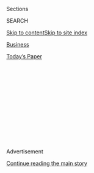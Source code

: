 <div id="app">

<div>

<div>

<div>

<div class="NYTAppHideMasthead css-1q2w90k e1suatyy0">

<div class="section css-ui9rw0 e1suatyy2">

<div class="css-eph4ug er09x8g0">

<div class="css-6n7j50">

</div>

<span class="css-1dv1kvn">Sections</span>

<div class="css-10488qs">

<span class="css-1dv1kvn">SEARCH</span>

</div>

[Skip to content](#site-content)[Skip to site
index](#site-index)

</div>

<div id="masthead-section-label" class="css-1wr3we4 eaxe0e00">

[Business](https://www.nytimes.com/section/business)

</div>

<div class="css-10698na e1huz5gh0">

</div>

</div>

<div id="masthead-bar-one" class="section hasLinks css-15hmgas e1csuq9d3">

<div class="css-uqyvli e1csuq9d0">

</div>

<div class="css-1uqjmks e1csuq9d1">

</div>

<div class="css-9e9ivx">

[](https://myaccount.nytimes.com/auth/login?response_type=cookie&client_id=vi)

</div>

<div class="css-1bvtpon e1csuq9d2">

[Today’s
Paper](https://www.nytimes.com/section/todayspaper)

</div>

</div>

</div>

</div>

<div data-aria-hidden="false">

<div id="site-content" data-role="main">

<div>

<div class="css-1aor85t" style="opacity:0.000000001;z-index:-1;visibility:hidden">

<div class="css-1hqnpie">

<div class="css-epjblv">

<span class="css-17xtcya">[Business](/section/business)</span><span class="css-x15j1o">|</span><span class="css-fwqvlz">TECHNOLOGY;
Cisco Agrees To Suspend Patent Suit For 6
Months</span>

</div>

<div class="css-k008qs">

<div class="css-1iwv8en">

<span class="css-18z7m18"></span>

<div>

</div>

</div>

<span class="css-1n6z4y"></span>

<div class="css-1705lsu">

<div class="css-4xjgmj">

<div class="css-4skfbu" data-role="toolbar" data-aria-label="Social Media Share buttons, Save button, and Comments Panel with current comment count" data-testid="share-tools">

  - 
  - 
  - 
  - 
    
    <div class="css-6n7j50">
    
    </div>

  - 

</div>

</div>

</div>

</div>

</div>

</div>

<div id="NYT_TOP_BANNER_REGION" class="css-13pd83m">

</div>

<div id="top-wrapper" class="css-1sy8kpn">

<div id="top-slug" class="css-l9onyx">

Advertisement

</div>

[Continue reading the main
story](#after-top)

<div class="ad top-wrapper" style="text-align:center;height:100%;display:block;min-height:250px">

<div id="top" class="place-ad" data-position="top" data-size-key="top">

</div>

</div>

<div id="after-top">

</div>

</div>

<div id="sponsor-wrapper" class="css-1hyfx7x">

<div id="sponsor-slug" class="css-19vbshk">

Supported by

</div>

[Continue reading the main
story](#after-sponsor)

<div id="sponsor" class="ad sponsor-wrapper" style="text-align:center;height:100%;display:block">

</div>

<div id="after-sponsor">

</div>

</div>

TECHNOLOGY

<div class="css-1vkm6nb ehdk2mb0">

# TECHNOLOGY; Cisco Agrees To Suspend Patent Suit For 6 Months

</div>

<div class="css-xt80pu e12qa4dv0">

<div class="css-18e8msd">

<div class="css-vp77d3 epjyd6m0">

<div class="css-1baulvz">

By <span class="css-1baulvz last-byline" itemprop="name">Laurie J.
Flynn</span>

</div>

</div>

  - Oct. 2,
    2003

  - 
    
    <div class="css-4xjgmj">
    
    <div class="css-d8bdto" data-role="toolbar" data-aria-label="Social Media Share buttons, Save button, and Comments Panel with current comment count" data-testid="share-tools">
    
      - 
      - 
      - 
      - 
        
        <div class="css-6n7j50">
        
        </div>
    
      - 
    
    </div>
    
    </div>

</div>

</div>

<div class="section meteredContent css-1r7ky0e" name="articleBody" itemprop="articleBody">

<div class="css-1fanzo5 StoryBodyCompanionColumn">

<div class="css-53u6y8">

Cisco Systems Inc. said on Wednesday that it had agreed to suspend its
patent infringement lawsuit against Huawei Technologies, a Chinese maker
of telecommunications and network equipment.

Cisco sued Huawei in Federal District Court in Texas in January claiming
that the Chinese company infringed numerous patents held by Cisco and
illegally copied its software source code and documentation. On
Wednesday Cisco and Huawei announced an agreement to suspend the lawsuit
for six months.

As part of the stay, Huawei said it would stop selling the disputed
products and agreed to make modifications to its router and switch
products that Cisco asserts violates its patents.

Huawei's modifications will be reviewed by independent experts over that
period. Both companies said they expected the agreement to lead to an
end to the legal dispute.

</div>

</div>

<div class="css-1fanzo5 StoryBodyCompanionColumn">

<div class="css-53u6y8">

The agreement could also significantly benefit 3Com, the Cisco
competitor that entered into a joint venture with Huawei earlier this
year. 3Com intervened in the lawsuit and has also agreed to the stay.

''As part of the agreement, Huawei has stopped selling the products at
issue in Cisco's lawsuit and will only offer for sale new modified
products on a worldwide basis,'' a Cisco spokeswoman, Penny Bruce, said.

Ms. Bruce said the suit had focused on four areas in Huawei's products
-- the software interface that controls the networking equipment, user
manuals, help screens and some source code -- and that Huawei has made
modifications in each of those areas. Other terms of the agreement, like
any damages Huawei will pay Cisco, will not be made public, the
companies said.

For Cisco, the lawsuit against Huawei has already had its intended
result: slowing Huawei's move into the American and European network
equipment markets, said Hasan Imam, an analyst at Thomas Weisel
Partners. And because the stay permits Cisco to press forward with the
lawsuit if necessary, Huawei will surely tread carefully in Cisco's
chief markets in the coming year, he added.

3Com stands to gain at least as much as Cisco and Huawei from a legal
settlement. In March, 3Com and Huawei formed a joint venture to develop
and sell telecommunications products under the 3Com brand in all markets
outside of Japan and China, while selling products in those two
countries under the 3Com-Huawei brand. 3Com, which currently owns 49
percent of the venture, has contributed $160 million, in an effort to
lower its costs and offer an expanded product line.

</div>

</div>

<div class="css-1fanzo5 StoryBodyCompanionColumn">

<div class="css-53u6y8">

Removing the uncertainty created by the Cisco lawsuit could give 3Com a
much needed lift. In its request to intervene in the Cisco suit, 3Com
asked the court to clarify that any new products that 3Com will ship
from its joint venture with Huawei would not be subject to Cisco's
intellectual property claims. Shares of 3Com climbed 54 cents, or 9
percent Wednesday to $6.45. Cisco shares rose 61 cents, or 3 percent, to
$20.20.

Bruce Claflin, chief executive of 3Com, said the companies were awaiting
regulatory approval for the joint venture, which they expect to receive
by the end of November. In the meantime, 3Com continues to sell Huawei
products under the 3Com brand through an original equipment manufacturer
arrangement.

3Com, now based in Marlborough, Mass., was once a giant in networking
technology and a huge beneficiary of the networking equipment boom of
the 1990's. Since then, however, Cisco's growth has outpaced 3Com's.
3Com is a fraction of the size it once was, employing 3,400 people, down
from 10,000 only three years ago.

</div>

</div>

</div>

<div>

</div>

<div>

</div>

<div>

</div>

<div>

<div id="bottom-wrapper" class="css-1ede5it">

<div id="bottom-slug" class="css-l9onyx">

Advertisement

</div>

[Continue reading the main
story](#after-bottom)

<div id="bottom" class="ad bottom-wrapper" style="text-align:center;height:100%;display:block;min-height:90px">

</div>

<div id="after-bottom">

</div>

</div>

</div>

</div>

</div>

## Site Index

<div>

</div>

## Site Information Navigation

  - [© <span>2020</span> <span>The New York Times
    Company</span>](https://help.nytimes.com/hc/en-us/articles/115014792127-Copyright-notice)

<!-- end list -->

  - [NYTCo](https://www.nytco.com/)
  - [Contact
    Us](https://help.nytimes.com/hc/en-us/articles/115015385887-Contact-Us)
  - [Work with us](https://www.nytco.com/careers/)
  - [Advertise](https://nytmediakit.com/)
  - [T Brand Studio](http://www.tbrandstudio.com/)
  - [Your Ad
    Choices](https://www.nytimes.com/privacy/cookie-policy#how-do-i-manage-trackers)
  - [Privacy](https://www.nytimes.com/privacy)
  - [Terms of
    Service](https://help.nytimes.com/hc/en-us/articles/115014893428-Terms-of-service)
  - [Terms of
    Sale](https://help.nytimes.com/hc/en-us/articles/115014893968-Terms-of-sale)
  - [Site
    Map](https://spiderbites.nytimes.com)
  - [Help](https://help.nytimes.com/hc/en-us)
  - [Subscriptions](https://www.nytimes.com/subscription?campaignId=37WXW)

</div>

</div>

</div>

</div>
